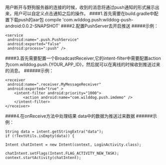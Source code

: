  


用户断开与野狗服务器的连接的时候，收到的消息将通过push通知的形式展示出来，用户可以自定义点击通知之后的操作。
####1.首先需要在build.gradle中配置下载push的aar包
	compile 'com.wilddog.push:wilddog-push-android:0.0.2-SNAPSHOT'
####2.配置PushServer去开启推送
#####示例：
```
<service
 android:name=".push.PushService"
 android:exported="false"
 android:process=":push" />
 ```
####3.首先需要配置一个BroadcastReceiver,它的intent-filter中需要配置action为com.wilddog.push.{YOUR_APP_ID}，然后就可以在离线的时候收到推送过来的消息。
######示例：
```
<receiver
 android:name=".receiver.MyMessageReceiver"
 android:exported="true" >
    <intent-filter android:priority="1000">
        <action android:name="com.wilddog.push.imdemo" />
    </intent-filter>
</receiver>
```
####4.在onReceive方法中处理结果  data中的数据为推送过来数据
######示例：
```
String data = intent.getStringExtra("data");
if (!TextUtils.isEmpty(data)) {
   
Intent chatIntent = new Intent(context, LoginActivity.class);
                  
chatIntent.setFlags(Intent.FLAG_ACTIVITY_NEW_TASK);
context.startActivity(chatIntent);
    
```
 



 